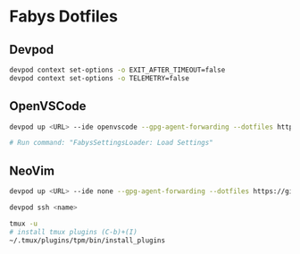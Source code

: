 # Fabys Dotfiles

## Devpod

```bash
devpod context set-options -o EXIT_AFTER_TIMEOUT=false
devpod context set-options -o TELEMETRY=false
```

## OpenVSCode

```bash
devpod up <URL> --ide openvscode --gpg-agent-forwarding --dotfiles https://github.com/fabysdev/dotfiles # --ide-option="BIND_ADDRESS=0.0.0.0:8080" --recreate

# Run command: "FabysSettingsLoader: Load Settings"
```


## NeoVim

```bash
devpod up <URL> --ide none --gpg-agent-forwarding --dotfiles https://github.com/fabysdev/dotfiles # --recreate

devpod ssh <name>

tmux -u
# install tmux plugins (C-b)+(I) 
~/.tmux/plugins/tpm/bin/install_plugins

```
